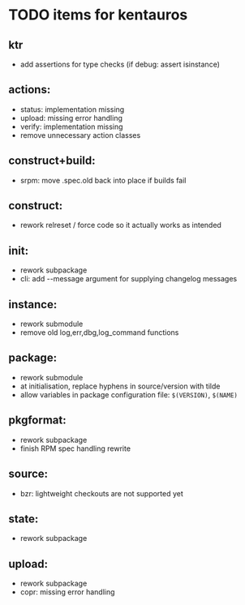 # TODO items for kentauros

## ktr

- add assertions for type checks (if debug: assert isinstance)


## actions:

- status: implementation missing
- upload: missing error handling
- verify: implementation missing
- remove unnecessary action classes


## construct+build:

- srpm: move .spec.old back into place if builds fail


## construct:

- rework relreset / force code so it actually works as intended


## init:

- rework subpackage
- cli: add --message argument for supplying changelog messages


## instance:

- rework submodule
- remove old log,err,dbg,log_command functions


## package:

- rework submodule
- at initialisation, replace hyphens in source/version with tilde
- allow variables in package configuration file: `$(VERSION)`, `$(NAME)`


## pkgformat:

- rework subpackage
- finish RPM spec handling rewrite


## source:

- bzr: lightweight checkouts are not supported yet


## state:

- rework subpackage


## upload:

- rework subpackage
- copr: missing error handling
